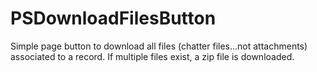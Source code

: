 # PSDownloadFilesButton
Simple page button to download all files (chatter files...not attachments) associated to a record. If multiple files exist, a zip file is downloaded.
